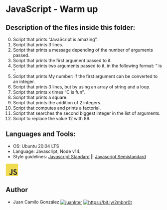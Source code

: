 # JavaScript - Warm up

## Description of the files inside this folder:

0. Script that prints “JavaScript is amazing”.
1. Script that prints 3 lines.
2. Script that prints a message depending of the number of arguments passed.
3. Script that prints the first argument passed to it.
4. Script that prints two arguments passed to it, in the following format: “ is ”.
5. Script that prints My number: <first argument converted in integer> if the first argument can be converted to an integer.
6. Script that prints 3 lines, but by using an array of string and a loop.
7. Script that prints x times “C is fun”.
8. Script that prints a square.
9. Script that prints the addition of 2 integers.
10. Script that computes and prints a factorial.
11. Script that searches the second biggest integer in the list of arguments.
12. Script to replace the value 12 with 89.


## Languages and Tools:

- OS: Ubuntu 20.04 LTS
- Language: Javascript, Node v14.
- Style guidelines: [Javascript Standard](https://standardjs.com/rules.html) || [Javascript Semistandard](https://github.com/Flet/semistandard)

<p align="left"> <a href="https://developer.mozilla.org/en-US/docs/Web/JavaScript" target="_blank" rel="noreferrer"> <img src="https://raw.githubusercontent.com/devicons/devicon/master/icons/javascript/javascript-original.svg" alt="javascript" width="40" height="40"/> </a> </p>


## Author

- Juan Camilo González <a href="https://twitter.com/juankter" target="blank"><img align="center" src="https://raw.githubusercontent.com/rahuldkjain/github-profile-readme-generator/master/src/images/icons/Social/twitter.svg" alt="juankter" height="30" width="40" /></a>
<a href="https://bit.ly/2MBNR0t" target="blank"><img align="center" src="https://raw.githubusercontent.com/rahuldkjain/github-profile-readme-generator/master/src/images/icons/Social/linked-in-alt.svg" alt="https://bit.ly/2mbnr0t" height="30" width="40" /></a>
